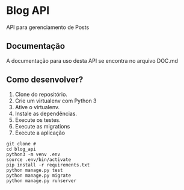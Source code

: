 # Blog API

API para gerenciamento de Posts

## Documentação

A documentação para uso desta API se encontra no arquivo DOC.md

## Como desenvolver?

1. Clone do  repositório.
2. Crie um virtualenv com Python 3
3. Ative o virtualenv.
4. Instale as dependências.
5. Execute os testes.
6. Execute as migrations
7. Execute a aplicação

```console
git clone #
cd blog_api
python3 -m venv .env
source .env/bin/activate
pip install -r requirements.txt
python manage.py test
python manage.py migrate
python manage.py runserver
```

